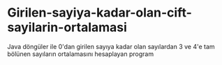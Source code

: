 # Girilen-sayiya-kadar-olan-cift-sayilarin-ortalamasi
Java döngüler ile 0'dan girilen sayıya kadar olan sayılardan 3 ve 4'e tam bölünen sayıların ortalamasını hesaplayan program
